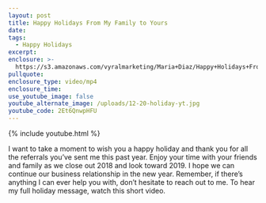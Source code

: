 ```yaml
---
layout: post
title: Happy Holidays From My Family to Yours
date:
tags:
  - Happy Holidays
excerpt:
enclosure: >-
  https://s3.amazonaws.com/vyralmarketing/Maria+Diaz/Happy+Holidays+From+My+Family+to+Yours.mp4
pullquote:
enclosure_type: video/mp4
enclosure_time:
use_youtube_image: false
youtube_alternate_image: /uploads/12-20-holiday-yt.jpg
youtube_code: 2Et6QnwpHFU
---
```


{% include youtube.html %}

I want to take a moment to wish you a happy holiday and thank you for all the referrals you’ve sent me this past year. Enjoy your time with your friends and family as we close out 2018 and look toward 2019. I hope we can continue our business relationship in the new year. Remember, if there’s anything I can ever help you with, don’t hesitate to reach out to me. To hear my full holiday message, watch this short video.